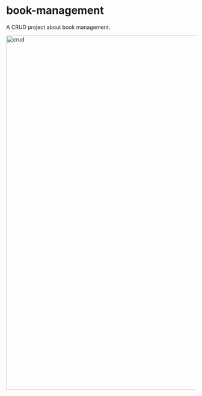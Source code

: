 # book-management
A CRUD project about book management.


<img width="943" alt="crud" src="https://user-images.githubusercontent.com/67276343/191384726-eea43a88-ff0b-4113-905a-7cd28123803a.PNG">
